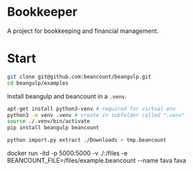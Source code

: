 # Bookkeeper

A project for bookkeeping and financial management.

# Start
```bash
git clone git@github.com:beancount/beangulp.git
cd beangulp/examples
```

Install beangulp and beancount in a `.venv`.

```bash
apt-get install python3-venv # required for virtual env
python3 -m venv .venv # create in subfolder called ".venv"
source ./.venv/bin/activate
pip install beangulp beancount
```

```bash
python import.py extract ./Downloads > tmp.beancount
```

docker run -itd -p 5000:5000 -v ./:/files -e BEANCOUNT_FILE=/files/example.beancount --name fava fava